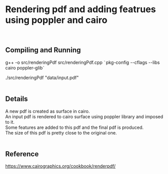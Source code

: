 # Rendering pdf and adding featrues using poppler and cairo 
<br>

## Compiling and Running 

g++ -o src/renderingPdf src/renderingPdf.cpp `` ` ``pkg-config --cflags --libs cairo poppler-glib`` ` ``

./src/renderingPdf "data/input.pdf" <br> <br>

## Details 

A new pdf is created as surface in cairo. <br>
An input pdf is rendered to cairo surface using poppler library and imposed to it. <br>
Some features are added to this pdf and the final pdf is produced. <br>
The size of this pdf is pretty close to the original one. <br> <br>

## Reference 

https://www.cairographics.org/cookbook/renderpdf/
